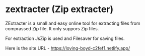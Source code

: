 # zextracter (Zip extracter)

ZExtracter is a small and easy online tool for extracting files from comprassed Zip file.
It only suppors Zip files.

For extraction JsZip is used and Filesaver for saving files.

Here is the site URL - https://loving-boyd-c2fef1.netlify.app/
